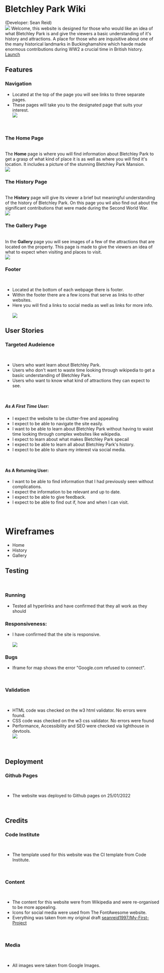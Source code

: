 # Bletchley Park Wiki
(Developer: Sean Reid)<br>
<img src="docs/responsive.jpg">
Welcome, this website is designed for those who would like an idea of what Bletchley Park is and give the viewers a basic understanding of it's history and attractions. A place for those who are inquisitive about one of the many historical landmarks in Buckinghamshire which havde made enormous contributions during WW2 a crucial time in British history.<br>
<a href="https://seanreid1997.github.io/code-institute-p1" target="_blank">Launch</a>

## Features

### Navigation

<ul><li>Located at the top of the page you will see links to three separate pages.</li>
<li>These pages will take you to the designated page that suits your interest.<br>
<img src="docs/nav.jpg"></li>
</ul>

<br>

### The Home Page

<br>
The <strong>Home</strong> page is where you will find information about Bletchley Park to get a grasp of what kind of place it is as well as where you will find it's location. It includes a picture of the stunning Bletchley Park Mansion.<br>
<img src="docs/homepage.jpg">

<br>

### The History Page

<br>
The <strong>History</strong> page will give its viewer a brief but meaningful understanding of the history of Bletchley Park. On this page you wil also find out about the significant contributions that were made during the Second World War.<br>
<img src="docs/history.jpg">


<br>

### The Gallery Page

<br>
In the <strong>Gallery</strong> page you will see images of a few of the attractions that are located on the property. This page is made to give the viewers an idea of what to expect when visiting and places to visit.<br>
<img src="docs/gallery.jpg">

<br>

### Footer
<br>

<ul><li>Located at the bottom of each webpage there is footer.</li>
<li>Within the footer there are a few icons that serve as links to other websites.</li>
<li>Here you will find a links to social media as well as links for more info.</li><br>
<img src="docs/footer.jpg">
</ul>

## User Stories

### Targeted Audeience
<br>

<ul>
<li>Users who want learn about Bletchley Park.</li>
<li>Users who don't want to waste time looking through wikipedia to get a basiic understanding of Bletchley Park.</li>
<li>Users who want to know what kind of attractions they can expect to see.</li>
</ul>
<br>

##### As A First Time User:
<ul>
<li>I expect the website to be clutter-free and appealing</li>
<li>I expect to be able to navigate the site easily.</li>
<li>I want to be able to learn about Bletchley Park without having to waist time looking through complex websites like wikipedia.</li>
<li>I expect to learn about what makes Bletchley Park specail</li>
<li>I expect to be able to learn all about Bletchley Park's history.</li>
<li>I expect to be able to share my interest via social media.</li>
</ul><br>

#### As A Returning User:
<ul>
<li>I want to be able to find information that I had previously seen without complications.</li>
<li>I expect the information to be relevant and up to date.</li>
<li>I expect to be able to give feedback.</li>
<li>I expect to be able to find out if, how and when I can visit.</li>
</ul><br>

# Wireframes
<ul>
<li>Home</li>
<li>History</li>
<li>Gallery</li></ul>

## Testing
<br>

### Running
<ul>
<li>Tested all hyperlinks and have confirmed that they all work as they should</li>
</ul>

### Responsiveness:
<ul>
<li>I have confirmed that the site is responsive.</li><br>
<img src="docs/responsive.jpg"></ul>

### Bugs
<ul><li>Iframe for map shows the error "Google.com refused to connect".</li></ul>
<br>

### Validation

<br>

<ul>
<li>HTML code was checked on the w3 html validator. No errors were found.</li>
<li>CSS code was checked on the w3 css validator. No errors were found</li>
<li>Performance, Accessibility and SEO were checked via lighthouse in devtools.<br>
<img src="docs/lighthouse2.jpg"></li>
</ul>

<br>

## Deployment

### Github Pages
<br>

<ul><li>The website was deployed to Github pages on 25/01/2022</li></ul>
<br>

## Credits

### Code Institute
<br>

<ul><li>The template used for this website was the CI template from Code Institute.
</li></ul>
<br>

### Content
<br>

<ul><li>The content for this website were from Wikipedia and were re-organised to be more appealing.</li>
<li>Icons for social media were used from The FontAwesome website.</li>
<li>Everything was taken from my original draft <a href="https://github.com/seanreid1997/My-First-Project" target="_blank">seanreid1997/My-First-Project</a></li></ul>
<br>

 ### Media 
 <br>

<ul><li>All images were taken from Google Images.</li></ul>